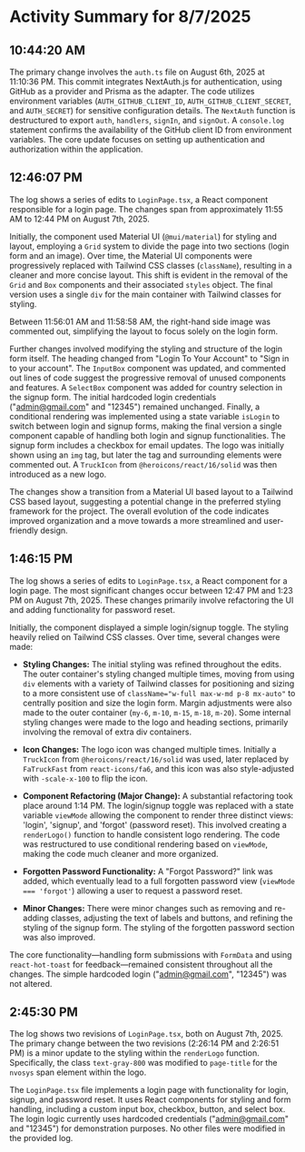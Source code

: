 # Activity Summary for 8/7/2025

## 10:44:20 AM
The primary change involves the `auth.ts` file on August 6th, 2025 at 11:10:36 PM.  This commit integrates NextAuth.js for authentication, using GitHub as a provider and Prisma as the adapter.  The code utilizes environment variables (`AUTH_GITHUB_CLIENT_ID`, `AUTH_GITHUB_CLIENT_SECRET`, and `AUTH_SECRET`) for sensitive configuration details.  The `NextAuth` function is destructured to export `auth`, `handlers`, `signIn`, and `signOut`.  A `console.log` statement confirms the availability of the GitHub client ID from environment variables.  The core update focuses on setting up authentication and authorization within the application.


## 12:46:07 PM
The log shows a series of edits to `LoginPage.tsx`, a React component responsible for a login page.  The changes span from approximately 11:55 AM to 12:44 PM on August 7th, 2025.

Initially, the component used Material UI (`@mui/material`) for styling and layout, employing a `Grid` system to divide the page into two sections (login form and an image).  Over time, the Material UI components were progressively replaced with Tailwind CSS classes (`className`), resulting in a cleaner and more concise layout. This shift is evident in the removal of the `Grid` and `Box` components and their associated `styles` object.  The final version uses a single `div` for the main container with Tailwind classes for styling.

Between 11:56:01 AM and 11:58:58 AM, the right-hand side image was commented out, simplifying the layout to focus solely on the login form.

Further changes involved modifying the styling and structure of the login form itself. The heading changed from "Login To Your Account" to "Sign in to your account".  The `InputBox` component was updated, and  commented out lines of code suggest the progressive removal of unused components and features.  A `SelectBox` component was added for country selection in the signup form. The initial hardcoded login credentials ("admin@gmail.com" and "12345") remained unchanged.  Finally, a conditional rendering was implemented using a state variable `isLogin` to switch between login and signup forms, making the final version a single component capable of handling both login and signup functionalities.  The signup form includes a checkbox for email updates.  The logo was initially shown using an `img` tag, but later the tag and surrounding elements were commented out. A `TruckIcon` from `@heroicons/react/16/solid` was then introduced as a new logo.

The changes show a transition from a Material UI based layout to a Tailwind CSS based layout, suggesting a potential change in the preferred styling framework for the project. The overall evolution of the code indicates improved organization and a move towards a more streamlined and user-friendly design.


## 1:46:15 PM
The log shows a series of edits to `LoginPage.tsx`, a React component for a login page.  The most significant changes occur between 12:47 PM and 1:23 PM on August 7th, 2025.  These changes primarily involve refactoring the UI and adding functionality for password reset.

Initially, the component displayed a simple login/signup toggle. The styling heavily relied on Tailwind CSS classes.  Over time, several changes were made:

* **Styling Changes:**  The initial styling was refined throughout the edits.  The outer container's styling changed multiple times, moving from using `div` elements with a variety of Tailwind classes for positioning and sizing to  a more consistent use of  `className="w-full max-w-md p-8 mx-auto"`  to centrally position and size the login form.  Margin adjustments were also made to the outer container (`my-6`, `m-10`, `m-15`, `m-18`, `m-20`).  Some internal styling changes were made to the logo and heading sections, primarily involving the removal of extra div containers.

* **Icon Changes:** The logo icon was changed multiple times.  Initially a `TruckIcon` from `@heroicons/react/16/solid` was used, later replaced by `FaTruckFast` from `react-icons/fa6`, and this icon was also style-adjusted with `-scale-x-100` to flip the icon.

* **Component Refactoring (Major Change):** A substantial refactoring took place around 1:14 PM. The login/signup toggle was replaced with a state variable `viewMode` allowing the component to render three distinct views: 'login', 'signup', and 'forgot' (password reset). This involved creating a `renderLogo()` function to handle consistent logo rendering. The code was restructured to use conditional rendering based on `viewMode`, making the code much cleaner and more organized.

* **Forgotten Password Functionality:** A "Forgot Password?" link was added, which eventually lead to a full forgotten password view (`viewMode === 'forgot'`) allowing a user to request a password reset.

* **Minor Changes:** There were minor changes such as removing and re-adding classes, adjusting the text of labels and buttons, and refining the styling of the signup form. The styling of the forgotten password section was also improved.


The core functionality—handling form submissions with `FormData` and using `react-hot-toast` for feedback—remained consistent throughout all the changes.  The simple hardcoded login ("admin@gmail.com", "12345") was not altered.


## 2:45:30 PM
The log shows two revisions of `LoginPage.tsx`, both on August 7th, 2025.  The primary change between the two revisions (2:26:14 PM and 2:26:51 PM) is a minor update to the styling within the `renderLogo` function.  Specifically, the class `text-gray-800` was  modified to `page-title` for the `nvosys` span element within the logo.

The `LoginPage.tsx` file implements a login page with functionality for login, signup, and password reset. It uses React components for styling and form handling, including a custom input box, checkbox, button, and select box. The login logic currently uses hardcoded credentials ("admin@gmail.com" and "12345") for demonstration purposes.  No other files were modified in the provided log.
